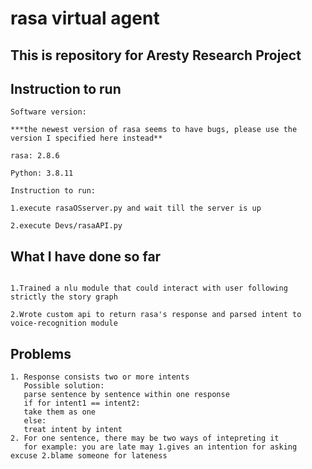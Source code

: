 # rasa virtual agent

## This is repository for Aresty Research Project
## Instruction to run
```
Software version:

***the newest version of rasa seems to have bugs, please use the version I specified here instead**

rasa: 2.8.6

Python: 3.8.11

Instruction to run:

1.execute rasaOSserver.py and wait till the server is up

2.execute Devs/rasaAPI.py

```

## What I have done so far
```

1.Trained a nlu module that could interact with user following strictly the story graph

2.Wrote custom api to return rasa's response and parsed intent to voice-recognition module
```
## Problems
```
1. Response consists two or more intents
   Possible solution:
   parse sentence by sentence within one response
   if for intent1 == intent2:
   take them as one
   else:
   treat intent by intent
2. For one sentence, there may be two ways of intepreting it
   for example: you are late may 1.gives an intention for asking excuse 2.blame someone for lateness
```
